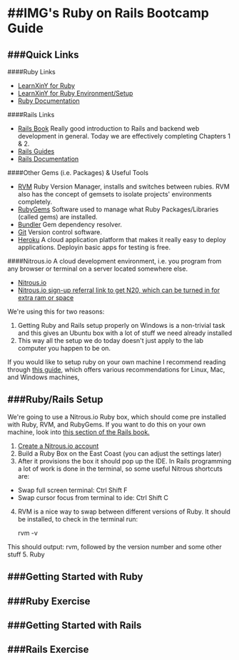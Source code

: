 ##IMG's Ruby on Rails Bootcamp Guide
=======

###Quick Links
-------
####Ruby Links
* [LearnXinY for Ruby](http://learnxinyminutes.com/docs/ruby/)
* [LearnXinY for Ruby Environment/Setup](http://learnxinyminutes.com/docs/ruby-ecosystem/)
* [Ruby Documentation](https://www.ruby-lang.org/en/documentation/)

####Rails Links
* [Rails Book](http://ruby.railstutorial.org/ruby-on-rails-tutorial-book) Really good introduction to Rails and backend web development in general. Today we are effectively completing Chapters 1 & 2.
* [Rails Guides](http://guides.rubyonrails.org/)
* [Rails Documentation](http://api.rubyonrails.org/)

####Other Gems (i.e. Packages) & Useful Tools
* [RVM](https://rvm.io/) Ruby Version Manager, installs and switches between rubies. RVM also has the concept of gemsets to isolate projects' environments completely.
* [RubyGems](http://guides.rubygems.org/) Software used to manage what Ruby Packages/Libraries (called gems) are installed.
* [Bundler](http://bundler.io/) Gem dependency resolver.
* [Git](http://git-scm.com/book) Version control software.
* [Heroku](https://www.heroku.com/) A cloud application platform that makes it really easy to deploy applications. Deployin basic apps for testing is free.

####Nitrous.io
A cloud development environment, i.e. you program from any browser or terminal on a server located somewhere else.

* [Nitrous.io](https://www.nitrous.io)
* [Nitrous.io sign-up referral link to get N20, which can be turned in for extra ram or space](https://www.nitrous.io/join/qC8ddqET1Ak)

We're using this for two reasons:

1. Getting Ruby and Rails setup properly on Windows is a non-trivial task and this gives an Ubuntu box with a lot of stuff we need already installed 
2. This way all the setup we do today doesn't just apply to the lab computer you happen to be on.

If you would like to setup ruby on your own machine I recommend reading through [this guide](http://ruby.railstutorial.org/ruby-on-rails-tutorial-book#sec-up_and_running), which offers various recommendations for Linux, Mac, and Windows machines, 

###Ruby/Rails Setup
-------
We're going to use a Nitrous.io Ruby box, which should come pre installed with Ruby, RVM, and RubyGems. If you want to do this on your own machine, look into [this section of the Rails book.](http://ruby.railstutorial.org/ruby-on-rails-tutorial-book#sec-up_and_running)

1. [Create a Nitrous.io account](https://www.nitrous.io/join/qC8ddqET1Ak)
2. Build a Ruby Box on the East Coast (you can adjust the settings later)
3. After it provisions the box it should pop up the IDE. In Rails programming a lot of work is done in the terminal, so some useful Nitrous shortcuts are:
  * Swap full screen terminal: Ctrl Shift F
  * Swap cursor focus from terminal to ide: Ctrl Shift C
4. RVM is a nice way to swap between different versions of Ruby. It should be installed, to check in the terminal run:

      rvm -v

  This should output: rvm, followed by the version number and some other stuff
5. Ruby

###Getting Started with Ruby
-------

###Ruby Exercise
-------

###Getting Started with Rails
-------

###Rails Exercise
-------
